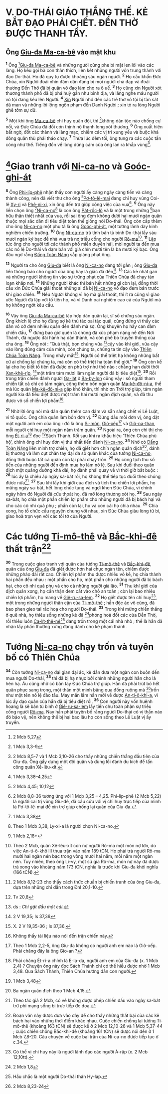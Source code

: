 # V. DO-THÁI GIÁO THẮNG THẾ. KẺ BẮT ĐẠO PHẢI CHẾT. ĐỀN THỜ ĐƯỢC THANH TẨY.

## Ông [Giu-đa Ma-ca-bê]() vào mật khu

<sup><b>1</b></sup> Ông [^1@-fdd4b377-ddee-4c9b-ae1c-915cfc84095e][Giu-đa Ma-ca-bê]() và những người cùng phe bí mật len lỏi vào các làng. Họ kêu gọi bà con thân thích, liên kết những người vốn trung thành với đạo Do-thái. Họ đã quy tụ được khoảng sáu ngàn người. <sup><b>2</b></sup> Họ cầu khẩn Đức Chúa, xin Người đoái nhìn đám dân đang bị mọi người chà đạp và đoái thương Đền Thờ đã bị quân vô đạo làm cho ra ô uế. <sup><b>3</b></sup> Họ cũng xin Người xót thương thành phố đã bị phá huỷ gần như bình địa, và lắng nghe máu người vô tội đang kêu lên Người. <sup><b>4</b></sup> [Xin]() Người nhớ đến các trẻ thơ vô tội bị tàn sát dã man và những lời lộng ngôn phạm đến Danh Người ; xin tỏ ra lòng Người ghê tởm sự dữ.

<sup><b>5</b></sup> Một khi ông [Ma-ca-bê]() chỉ huy quân đội, thì [^2@-fdd4b377-ddee-4c9b-ae1c-915cfc84095e]không dân tộc nào chống cự nổi, và Đức Chúa đã đổi cơn thịnh nộ thành lòng xót thương. <sup><b>6</b></sup> Ông xuất hiện bất ngờ, đốt các thành và làng mạc, chiếm các vị trí xung yếu và buộc khá đông quân thù phải tháo chạy. <sup><b>7</b></sup> Thừa lúc đêm tối, ông tung ra các cuộc tấn công như thế. Tiếng đồn về lòng dũng cảm của ông lan ra khắp vùng[^1-fdd4b377-ddee-4c9b-ae1c-915cfc84095e].

# [^3@-fdd4b377-ddee-4c9b-ae1c-915cfc84095e]Giao tranh với [Ni-ca-no]() và [Goóc-ghi-át]()

<sup><b>8</b></sup> Ông [Phi-líp-phê]() nhận thấy con người ấy càng ngày càng tiến và càng thành công, nên đã viết thư cho ông [^4@-fdd4b377-ddee-4c9b-ae1c-915cfc84095e][Pơ-tô-lê-mai]() đang chỉ huy vùng Coi-lê [Xy-ri]() và [Phê-ni-xi](), xin ông đến trợ giúp công việc của vua[^2-fdd4b377-ddee-4c9b-ae1c-915cfc84095e]. <sup><b>9</b></sup> Ông này liền chọn ông [^5@-fdd4b377-ddee-4c9b-ae1c-915cfc84095e][Ni-ca-no]()[^3-fdd4b377-ddee-4c9b-ae1c-915cfc84095e] là con ông [Pát-rốc-lô]() và là một trong những [^6@-fdd4b377-ddee-4c9b-ae1c-915cfc84095e]bạn hữu thân thiết nhất của vua, rồi sai ông đem không dưới hai mươi ngàn quân thuộc mọi sắc dân đi tiêu diệt toàn thể giống nòi Do-thái. Ông còn cấp thêm cho ông [Ni-ca-no]() một phụ tá là ông [Goóc-ghi-át](), một tướng lãnh dày kinh nghiệm chiến trường. <sup><b>10</b></sup> Ông [Ni-ca-no]() trù tính bán tù binh Do-thái lấy sáu mươi ngàn ký bạc để nhà vua trả nợ triều cống cho người [Rô-ma]()[^4-fdd4b377-ddee-4c9b-ae1c-915cfc84095e]. <sup><b>11</b></sup> Lập tức ông cho người tới các thành phố miền duyên hải, mời người ta đến mua các nô lệ Do-thái và dạm bán với giá chín mươi tên là ba mươi ký bạc. Ông đâu ngờ rằng [Đấng Toàn Năng]() sắp giáng phạt ông.

<sup><b>12</b></sup> Người ta cho ông [Giu-đa]() biết là ông [Ni-ca-no]() đang tới gần ; ông [Giu-đa]() liền thông báo cho người của ông hay là giặc đã đến[^5-fdd4b377-ddee-4c9b-ae1c-915cfc84095e]. <sup><b>13</b></sup> Các kẻ nhát gan và những người không tin vào sự trừng phạt của Thiên Chúa đã chạy tán loạn khắp nơi. <sup><b>14</b></sup> Những người khác thì bán hết những gì còn lại, đồng thời cầu xin Đức Chúa giải thoát những ai đã bị [Ni-ca-no]() vô đạo đem bán trước khi giao chiến. <sup><b>15</b></sup> Nếu Người không vì họ mà giải thoát, thì ít ra cũng vì giao ước Người đã lập với tổ tiên họ, và vì Danh oai nghiêm cao cả của Người mà họ không ngớt kêu cầu.

<sup><b>16</b></sup> Vậy ông [Giu-đa Ma-ca-bê]() tập hợp dân quân lại, sĩ số chừng sáu ngàn. Ông khích lệ cho họ đừng sợ kẻ thù tác oai tác quái, cũng đừng vì thấy các dân vô cớ đem nhiều quân đến đánh mà sợ. Ông khuyên họ hãy can đảm chiến đấu, <sup><b>17</b></sup> đừng bao giờ quên là chúng đã xúc phạm nặng nề đến Nơi Thánh, đã ngược đãi hành hạ dân thành, và còn phế bỏ truyền thống của cha ông. <sup><b>18</b></sup> Ông nói : “Quả thật, bọn chúng vừa [^7@-fdd4b377-ddee-4c9b-ae1c-915cfc84095e]cậy vào khí giới, vừa cậy vào lòng dũng cảm của mình, còn chúng ta, chúng ta tin cậy vào [Thiên Chúa Toàn Năng](). Trong nháy mắt[^6-fdd4b377-ddee-4c9b-ae1c-915cfc84095e], Người có thể triệt hạ không những bất cứ ai chống lại chúng ta, mà còn có thể triệt hạ toàn thế giới.” <sup><b>19</b></sup> Ông còn kể lại cho họ biết tổ tiên đã được ơn phù trợ như thế nào : chẳng hạn dưới thời [Xan-khê-ríp](), [^8@-fdd4b377-ddee-4c9b-ae1c-915cfc84095e]một trăm tám mươi lăm ngàn người đã bị tiêu diệt[^7-fdd4b377-ddee-4c9b-ae1c-915cfc84095e]. <sup><b>20</b></sup> Rồi trong trận chiến đánh người [Ga-lát]() ở [Ba-by-lon]() cũng vậy : số người tham chiến tất cả chỉ có tám ngàn, cộng thêm bốn ngàn quân [Ma-kê-đô-ni-a](), thế mà lúc quân [Ma-kê-đô-ni-a]() gặp khó khăn, thì nhờ ơn Trời trợ giúp, tám ngàn người kia đã tiêu diệt được một trăm hai mươi ngàn địch quân, và đã thu được vô số chiến lợi phẩm[^8-fdd4b377-ddee-4c9b-ae1c-915cfc84095e].

<sup><b>21</b></sup> Nhờ lời ông nói mà dân quân thêm can đảm và sẵn sàng chết vì Lề Luật, vì tổ quốc. Ông chia quân làm bốn đơn vị. <sup><b>22</b></sup> Đứng đầu mỗi đơn vị, ông đặt một người anh em của ông : đó là ông [Si-môn](), [Giô-xếp]()[^9-fdd4b377-ddee-4c9b-ae1c-915cfc84095e] và [Giô-na-than](), mỗi người chỉ huy một ngàn năm trăm quân. <sup><b>23</b></sup> Ngoài ra, ông còn chỉ thị cho ông [Ét-ri-a]()[^10-fdd4b377-ddee-4c9b-ae1c-915cfc84095e] đọc [^9@-fdd4b377-ddee-4c9b-ae1c-915cfc84095e]Sách Thánh. Rồi sau khi ra khẩu hiệu ‘Thiên Chúa phù hộ’, chính ông chỉ huy đơn vị thứ nhất tiến đánh [Ni-ca-no](). <sup><b>24</b></sup> Nhờ có [Đấng Toàn Năng]() liên minh trợ chiến, họ đã giết hơn chín ngàn quân địch[^11-fdd4b377-ddee-4c9b-ae1c-915cfc84095e], đánh bị thương và làm cụt chân tay đại đa số quân khác của tướng [Ni-ca-no](), đồng thời buộc tất cả quân còn lại phải chạy trốn. <sup><b>25</b></sup> Họ cũng tịch thu số tiền của những người đến định mua họ làm nô lệ. Sau khi đuổi theo quân địch một quãng đường khá dài, họ đành phải quay về vì thời giờ bắt buộc : <sup><b>26</b></sup> lúc ấy là chiều áp ngày sa-bát rồi, họ không thể tiếp tục đuổi theo chúng được nữa[^12-fdd4b377-ddee-4c9b-ae1c-915cfc84095e]. <sup><b>27</b></sup> Sau khi lấy khí giới của địch và tịch thu chiến lợi phẩm, họ mừng ngày sa-bát, hết lòng chúc tụng và ngợi khen Đức Chúa, vì chính ngày hôm đó Người đã cứu thoát họ, đã mở lòng thương xót họ. <sup><b>28</b></sup> Sau ngày sa-bát, họ chia một phần chiến lợi phẩm cho những người đã bị bách hại và cho các cô nhi quả phụ ; phần còn lại, họ và con cái họ chia nhau. <sup><b>29</b></sup> Chia xong, họ tổ chức cầu nguyện chung với nhau, xin Đức Chúa giàu lòng từ bi, giao hoà trọn vẹn với các tôi tớ của Người.

# Các tướng [Ti-mô-thê]() và [Bắc-khi-đê]() thất trận[^13-fdd4b377-ddee-4c9b-ae1c-915cfc84095e]

<sup><b>30</b></sup> Trong cuộc giao tranh với quân của tướng [Ti-mô-thê]() và [Bắc-khi-đê](), quân của ông [Giu-đa]() đã giết được hơn hai chục ngàn tên, chiếm được những pháo đài rất cao. Chiến lợi phẩm thu được nhiều vô kể, họ chia thành hai phần đều nhau : một phần cho họ, một phần cho những người đã bị bách hại, cho cô nhi quả phụ và cho cả những người già lão. <sup><b>31</b></sup> Thu khí giới của địch quân xong, họ cẩn thận đem cất vào chỗ an toàn ; còn lại bao nhiêu chiến lợi phẩm, họ mang về [Giê-ru-sa-lem](). <sup><b>32</b></sup> Họ giết được tên chỉ huy[^14-fdd4b377-ddee-4c9b-ae1c-915cfc84095e], một trong những người thân cận của [Ti-mô-thê]() ; hắn độc ác vô cùng, đã bao phen gieo tai rắc hoạ cho người Do-thái. <sup><b>33</b></sup> Trong khi mừng chiến thắng ở quê nhà, họ thiêu sống những kẻ đã [^10@-fdd4b377-ddee-4c9b-ae1c-915cfc84095e]phóng hoả đốt các cửa Đền Thờ, rồi thiêu luôn [Ca-lít-thê-nê]()[^15-fdd4b377-ddee-4c9b-ae1c-915cfc84095e] đang trốn trong một cái nhà nhỏ ; thế là hắn đã nhận lấy phần thưởng xứng đáng dành cho kẻ phạm thánh.

# Tướng [Ni-ca-no]() chạy trốn và tuyên bố có Thiên Chúa

<sup><b>34</b></sup> Còn tướng [Ni-ca-no]() đại gian đại ác, kẻ dẫn đưa một ngàn con buôn đến mua người Do-thái, <sup><b>35</b></sup> thì đã bị hạ nhục bởi chính những người hắn cho là hèn hạ. Âu cũng nhờ có bàn tay Đức Chúa trợ giúp. Hắn đã phải trút bỏ hết quân phục sang trọng, một thân một mình băng qua đồng ruộng mà [^11@-fdd4b377-ddee-4c9b-ae1c-915cfc84095e]trốn như một tên nô lệ đào tẩu. May mắn lắm hắn mới về được [An-ti-ô-khi-a](), vì lúc ấy đạo quân của hắn đã bị tiêu diệt rồi. <sup><b>36</b></sup> Con người này vốn huênh hoang là sẽ bán tù binh ở [Giê-ru-sa-lem]() lấy tiền chu toàn phận sự triều cống người [Rô-ma](). Nay hắn phải tuyên bố rằng người Do-thái có vị thần nào đó bảo vệ, nên không thể bị hại bao lâu họ còn sống theo Lề Luật vị ấy truyền.

[^1-fdd4b377-ddee-4c9b-ae1c-915cfc84095e]: 2 Mcb 8,5-7 và 1 Mcb 3,10-26 cho thấy những chiến thắng đầu tiên của Giu-đa. Ông gầy dựng một đội quân và dùng lối đánh du kích để tấn công quân Xê-lêu-xít.

[^2-fdd4b377-ddee-4c9b-ae1c-915cfc84095e]: 2 Mcb 8,8-36 tương ứng với 1 Mcb 3,25 – 4,25. Phi-líp-phê (2 Mcb 5,22) là người cai trị vùng Giu-đê, đã cầu cứu với vị chỉ huy trực tiếp của mình là Pơ-tô-lê-mai để xin trợ giúp chống lại quân của Giu-đa.

[^3-fdd4b377-ddee-4c9b-ae1c-915cfc84095e]: Theo 1 Mcb 3,38, Ly-xi-a là người chọn Ni-ca-no.

[^4-fdd4b377-ddee-4c9b-ae1c-915cfc84095e]: Theo 2 Mcb, quân Xê-lêu-xít còn nợ người Rô-ma một món nợ lớn, do việc An-ti-ô-khô III thua trận vào năm 189 tCN. Họ phải trả người Rô-ma mười hai ngàn nén bạc trong vòng mười hai năm, mỗi năm một ngàn nén. Tuy nhiên, theo ông Li-vy, một sử gia Rô-ma, món nợ này đã được trả xong vào khoảng năm 173 tCN, nghĩa là trước khi Giu-đa khởi nghĩa (166 tCN).

[^5-fdd4b377-ddee-4c9b-ae1c-915cfc84095e]: 2 Mcb 8,12-23 cho thấy cách thức chuẩn bị chiến tranh của ông Giu-đa, dựa trên những chỉ dẫn trong Đnl 20,1-10.

[^6-fdd4b377-ddee-4c9b-ae1c-915cfc84095e]: ds : _Chỉ gật đầu một cái._

[^7-fdd4b377-ddee-4c9b-ae1c-915cfc84095e]: X. 2 V 19,35-36 ; Is 37,36.

[^8-fdd4b377-ddee-4c9b-ae1c-915cfc84095e]: Không thấy tài liệu nào nói đến trận chiến này.

[^9-fdd4b377-ddee-4c9b-ae1c-915cfc84095e]: Theo 1 Mcb 2,2-5, ông Giu-đa không có người anh em nào là Giô-xếp. Phải chăng đây là ông Gio-an ?

[^10-fdd4b377-ddee-4c9b-ae1c-915cfc84095e]: Phải chăng Ét-ri-a chính là E-la-da, người anh em của Giu-đa (x. 1 Mcb 2,4) ? Chuyện ông này đọc Sách Thánh chỉ có thể hiểu được nhờ 1 Mcb 3,48. Qua Sách Thánh, Thiên Chúa hướng dẫn con người.

[^11-fdd4b377-ddee-4c9b-ae1c-915cfc84095e]: Ba ngàn quân địch theo 1 Mcb 4,15.

[^12-fdd4b377-ddee-4c9b-ae1c-915cfc84095e]: Theo tác giả 2 Mcb, có vẻ không được phép chiến đấu vào ngày sa-bát trừ phi mạng sống bị trực tiếp đe doạ.

[^13-fdd4b377-ddee-4c9b-ae1c-915cfc84095e]: Đoạn văn này được đưa vào đây để cho thấy những thất bại của các kẻ bách hại vào những thời điểm khác nhau. Cuộc chiến chống lại tướng Ti-mô-thê (khoảng 163 tCN) sẽ được kể ở 2 Mcb 12,10-26 và 1 Mcb 5,37-44 ; cuộc chiến chống Bắc-khi-đê (khoảng 161 tCN) sẽ được nói đến ở 1 Mcb 7,8-20. Câu chuyện về cuộc bại trận của Ni-ca-no được tiếp tục ở c.34.

[^14-fdd4b377-ddee-4c9b-ae1c-915cfc84095e]: Có thể vị chỉ huy này là người lãnh đạo các người Ả-rập (x. 2 Mcb 12,10tt).

[^15-fdd4b377-ddee-4c9b-ae1c-915cfc84095e]: Hầu chắc là một người Do-thái thân Hy-lạp.

[^1@-fdd4b377-ddee-4c9b-ae1c-915cfc84095e]: 2 Mcb 5,27

[^2@-fdd4b377-ddee-4c9b-ae1c-915cfc84095e]: 1 Mcb 3,3-9

[^3@-fdd4b377-ddee-4c9b-ae1c-915cfc84095e]: 1 Mcb 3,38–4,25

[^4@-fdd4b377-ddee-4c9b-ae1c-915cfc84095e]: 2 Mcb 4,45; 10,12

[^5@-fdd4b377-ddee-4c9b-ae1c-915cfc84095e]: 1 Mcb 3,38

[^6@-fdd4b377-ddee-4c9b-ae1c-915cfc84095e]: 1 Mcb 2,18+

[^7@-fdd4b377-ddee-4c9b-ae1c-915cfc84095e]: Tv 20,8

[^8@-fdd4b377-ddee-4c9b-ae1c-915cfc84095e]: 2 V 19,35; Is 37,36

[^9@-fdd4b377-ddee-4c9b-ae1c-915cfc84095e]: 1 Mcb 3,48

[^10@-fdd4b377-ddee-4c9b-ae1c-915cfc84095e]: 2 Mcb 1,8

[^11@-fdd4b377-ddee-4c9b-ae1c-915cfc84095e]: 2 Mcb 8,23-24
